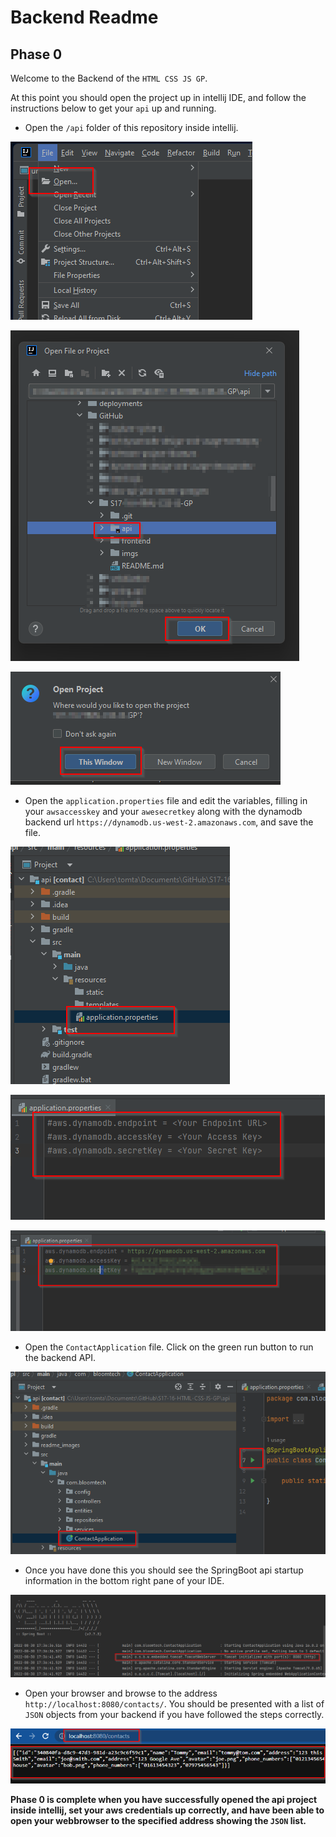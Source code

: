 # Backend Readme

## Phase 0
Welcome to the Backend of the `HTML CSS JS GP`. 

At this point you should open the project up in intellij IDE, and follow the instructions below to get your `api` up and running.

- Open the `/api` folder of this repository inside intellij.

![](readme_images/open2.png)

![](readme_images/open3.png)

![](readme_images/open4.png)

- Open the `application.properties` file and edit the variables, filling in your `awsaccesskey` and your `awesecretkey` along with the dynamodb backend url `https://dynamodb.us-west-2.amazonaws.com`, and save the file.

![](readme_images/open5.png)

![](readme_images/open6.png)

![](readme_images/open7.png)

- Open the `ContactApplication` file. Click on the green run button to run the backend API. 

![](readme_images/openandrun.png)

- Once you have done this you should see the SpringBoot api startup information in the bottom right pane of your IDE.

![](readme_images/running.png)

- Open your browser and browse to the address `http://localhost:8080/contacts/`. You should be presented with a list of `JSON` objects from your backend if you have followed the steps correctly.

![](readme_images/openbrowser.png)

**Phase 0 is complete when you have successfully opened the api project inside intellij, set your aws credentials up correctly, and have been able to open your webbrowser to the specified address showing the `JSON` list.** 
